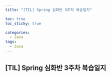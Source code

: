 ```yaml
---
title: "[TIL] Spring 심화반 3주차 복습일지"

toc: true
toc_sticky: true

categories:
  - Java
tags:
  - Java
---
```


## [TIL] Spring 심화반 3주차 복습일지

